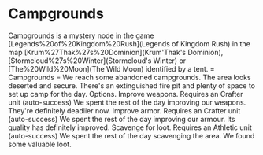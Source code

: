 # Campgrounds

Campgrounds is a mystery node in the game [Legends%20of%20Kingdom%20Rush](Legends of Kingdom Rush) in the map [Krum%27Thak%27s%20Dominion](Krum'Thak's Dominion), [Stormcloud%27s%20Winter](Stormcloud's Winter) or [The%20Wild%20Moon](The Wild Moon) identified by a tent.
= Campgrounds =
We reach some abandoned campgrounds.
The area looks deserted and secure.
There's an extinguished fire pit and plenty of space to set up camp for the day.
Options.
Improve weapons.
Requires an Crafter unit (auto-success)
We spent the rest of the day improving our weapons.
They're definitely deadlier now.
Improve armor.
Requires an Crafter unit (auto-success)
We spent the rest of the day improving our armour.
Its quality has definitely improved.
Scavenge for loot.
Requires an Athletic unit (auto-success)
We spent the rest of the day scavenging the area.
We found some valuable loot.